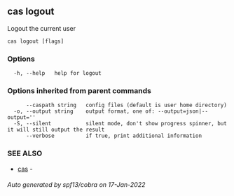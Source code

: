 ## cas logout

Logout the current user

```
cas logout [flags]
```

### Options

```
  -h, --help   help for logout
```

### Options inherited from parent commands

```
      --caspath string   config files (default is user home directory)
  -o, --output string    output format, one of: --output=json|--output=''
  -S, --silent           silent mode, don't show progress spinner, but it will still output the result
      --verbose          if true, print additional information
```

### SEE ALSO

* [cas](cas.md)	 - 

###### Auto generated by spf13/cobra on 17-Jan-2022
